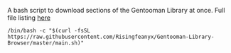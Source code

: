 A bash script to download sections of the Gentooman Library at once. Full file listing   <a href="https://g.sicp.me/books/listing.html" target="_blank">here </a>

```
/bin/bash -c "$(curl -fsSL https://raw.githubusercontent.com/Risingfeanyx/Gentooman-Library-Browser/master/main.sh)" 
```
